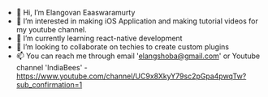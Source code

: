 - 👋 Hi, I’m Elangovan Eaaswaramurty
- 👀 I’m interested in making iOS Application and making tutorial videos for my youtube channel.
- 🌱 I’m currently learning react-native development
- 💞️ I’m looking to collaborate on techies to create custom plugins
- 📫 You can reach me through email 'elangshoba@gmail.com' or Youtube channel 'IndiaBees' - https://www.youtube.com/channel/UC9x8XkyY79sc2pGpa4pwqTw?sub_confirmation=1

<!---
Elangovan22/Elangovan22 is a ✨ special ✨ repository because its `README.md` (this file) appears on your GitHub profile.
You can click the Preview link to take a look at your changes.
--->
